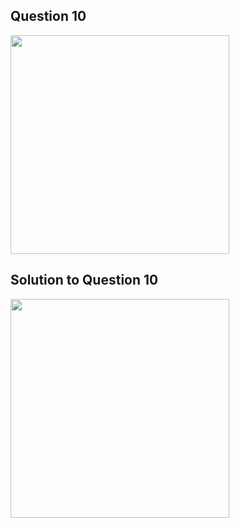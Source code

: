 ## Question 10

<img src = "https://github.com/user-attachments/assets/e09e520e-26ec-4b18-83d9-1861cc4cd767" width = "350">

## Solution to Question 10
<img src = "https://github.com/user-attachments/assets/ccce46b9-eccf-482c-a603-d8860b9d7f3a" width = "350">


